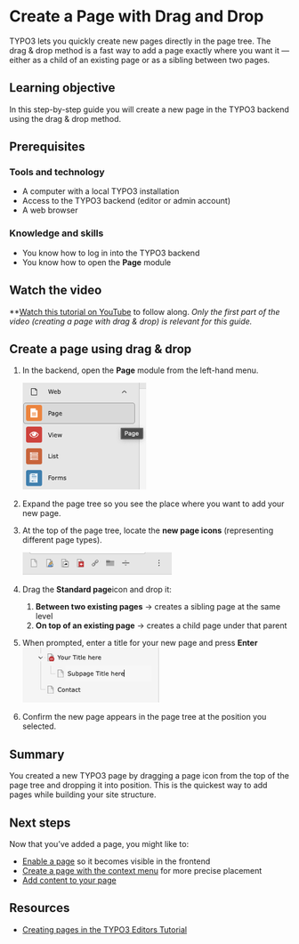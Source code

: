 # Create a Page with Drag and Drop

<!--#TYPO3v13 #Beginner #Backend @ninaaline -->

TYPO3 lets you quickly create new pages directly in the page tree. The drag & drop method is a fast way to add a page exactly where you want it — either as a child of an existing page or as a sibling between two pages.

## Learning objective

In this step-by-step guide you will create a new page in the TYPO3 backend using the drag & drop method.

## Prerequisites

### Tools and technology

* A computer with a local TYPO3 installation
* Access to the TYPO3 backend (editor or admin account)
* A web browser

### Knowledge and skills

* You know how to log in into the TYPO3 backend
* You know how to open the **Page** module

## Watch the video

**[Watch this tutorial on YouTube](https://www.youtube.com/watch?v=UzHc1Z3vT6E&t=25s) to follow along.
*Only the first part of the video (creating a page with drag & drop) is relevant for this guide.*

## Create a page using drag & drop

1. In the backend, open the **Page** module from the left-hand menu.

   ![Bildschirmfoto20250821um152942.png](assets/PageModule.png)
2. Expand the page tree so you see the place where you want to add your new page.
3. At the top of the page tree, locate the **new page icons** (representing different page types).

   ![Bildschirmfoto20250821um153601.png](assets/PagetreeIcons.png)
4. Drag the **Standard page**icon
   and drop it:

   1. **Between two existing pages** → creates a sibling page at the same level
   2. **On top of an existing page** → creates a child page under that parent
5. When prompted, enter a title for your new page and press **Enter**
   ![Bildschirmfoto20250821um154322.png](assets/Pagetitle.png)
6. Confirm the new page appears in the page tree at the position you selected.

## Summary

You created a new TYPO3 page by dragging a page icon from the top of the page tree and dropping it into position. This is the quickest way to add pages while building your site structure.

## Next steps

Now that you’ve added a page, you might like to:

* [Enable a page]() so it becomes visible in the frontend
* [Create a page with the context menu]() for more precise placement
* [Add content to your page]()

## Resources

* [Creating pages in the TYPO3 Editors Tutorial](https://docs.typo3.org/m/typo3/tutorial-editors/main/en-us/Pages/CreatingPages/Index.html#pages-creating)

